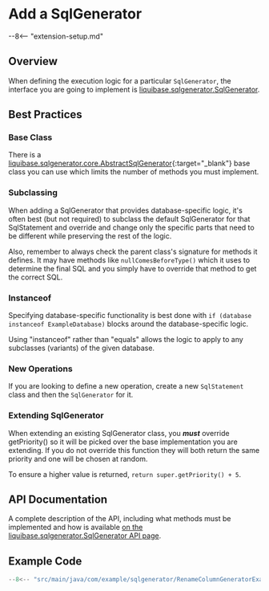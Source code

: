 # Add a SqlGenerator

--8<-- "extension-setup.md"

## Overview

When defining the execution logic for a particular `SqlGenerator`, the interface you are going to implement is [liquibase.sqlgenerator.SqlGenerator](../../code/api/sqlgenerator-sqlgenerator.md).

## Best Practices

### Base Class

There is a [liquibase.sqlgenerator.core.AbstractSqlGenerator](https://javadocs.liquibase.com/liquibase-core/liquibase/sqlgenerator/core/AbstractSqlGenerator.html){:target="_blank"} base class you can use which limits the number of methods
you must implement.

### Subclassing

When adding a SqlGenerator that provides database-specific logic, it's often best (but not required) to subclass the default SqlGenerator for that SqlStatement
and override and change only the specific parts that need to be different while preserving the rest of the logic. 

Also, remember to always check the parent class's signature for methods it defines. It may have methods like `nullComesBeforeType()` which it uses to determine
the final SQL and you simply have to override that method to get the correct SQL.

### Instanceof

Specifying database-specific functionality is best done with `if (database instanceof ExampleDatabase)` blocks around the database-specific logic. 

Using "instanceof" rather than "equals" allows the logic to apply to any subclasses (variants) of the given database.

### New Operations

If you are looking to define a new operation, create a new `SqlStatement` class and then the `SqlGenerator` for it.

### Extending SqlGenerator 

When extending an existing SqlGenerator class, you **_must_** override getPriority() so it will be picked over the base implementation you are extending. 
If you do not override this function they will both return the same priority and one will be chosen at random.

To ensure a higher value is returned, `return super.getPriority() + 5`.

## API Documentation

A complete description of the API, including what methods must be implemented and how is available [on the liquibase.sqlgenerator.SqlGenerator API page](../../code/api/sqlgenerator-sqlgenerator.md).

## Example Code

```java
--8<-- "src/main/java/com/example/sqlgenerator/RenameColumnGeneratorExample.java"
```